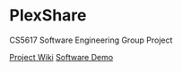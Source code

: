 # PlexShare
CS5617 Software Engineering Group Project

[Project Wiki](https://github.com/ishwargov/PlexShare/wiki)
[Software Demo](https://youtu.be/qAjuYhqLNBo)
